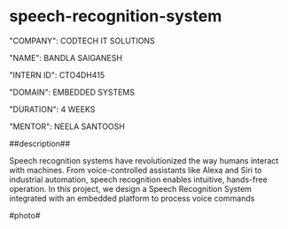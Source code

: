 # speech-recognition-system

"COMPANY": CODTECH IT SOLUTIONS

"NAME": BANDLA SAIGANESH

"INTERN ID": CTO4DH415

"DOMAIN": EMBEDDED SYSTEMS

"DURATION": 4 WEEKS

"MENTOR": NEELA SANTOOSH

##description##

Speech recognition systems have revolutionized the way humans interact with machines. From voice-controlled assistants like Alexa and Siri to industrial automation, speech recognition enables intuitive, hands-free operation. In this project, we design a Speech Recognition System integrated with an embedded platform to process voice commands

#photo#

